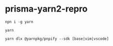 # prisma-yarn2-repro

```
npn i -g yarn

yarn

yarn dlx @yarnpkg/pnpify --sdk [base|vim|vscode]
```
